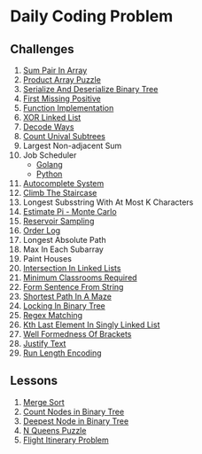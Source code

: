 # Daily Coding Problem

## Challenges

1. [Sum Pair In Array](./challenges/sum-pair-in-array.py)
2. [Product Array Puzzle](./challenges/product-array-puzzle.py)
3. [Serialize And Deserialize Binary Tree](./challenges/serialize-and-deserialize-binary-tree.py)
4. [First Missing Positive](./challenges/first-missing-positive.py)
5. [Function Implementation](./challenges/function-implementation.py)
6. [XOR Linked List](./challenges/xor-linked-list.py)
7. [Decode Ways](./challenges/decode-ways.py)
8. [Count Unival Subtrees](./challenges/count-unival-subtrees.py)
9. Largest Non-adjacent Sum
10. Job Scheduler
    * [Golang](./challenges/job-scheduler.go)
    * [Python](./challenges/job-scheduler.py)
11. [Autocomplete System](./challenges/autocomplete-system.py)
12. [Climb The Staircase](./challenges/climb-the-staircase.py)
13. Longest Subsstring With At Most K Characters
14. [Estimate Pi - Monte Carlo](./challenges/estimate-pi-monte-carlo.py)
15. [Reservoir Sampling](./challenges/reservoir-sampling.py)
16. [Order Log](./challenges/order-log.py)
17. Longest Absolute Path
18. Max In Each Subarray
19. Paint Houses
20. [Intersection In Linked Lists](./challenges/intersection-in-linked-lists.py)
21. [Minimum Classrooms Required](./challenges/minimum-classrooms-required.py)
22. [Form Sentence From String](./challenges/form-sentence-from-string.py)
23. [Shortest Path In A Maze](./challenges/shortest-path-in-a-maze.py)
24. [Locking In Binary Tree](./challenges/locking-in-binary-tree.py)
25. [Regex Matching](./challenges/regex-matching.py)
26. [Kth Last Element In Singly Linked List](./challenges/kth-last-element-in-singly-linked-list.py)
27. [Well Formedness Of Brackets](./challenges/well-formedness-of-brackets.py)
28. [Justify Text](./challenges/justify-text.py)
29. [Run Length Encoding](./challenges/run-length-encoding.py)

## Lessons

1. [Merge Sort](./lessons/merge-sort.py)
2. [Count Nodes in Binary Tree](./lessons/count-nodes-in-binary-tree.py)
3. [Deepest Node in Binary Tree](./lessons/deepest-node-in-binary-tree.py)
4. [N Queens Puzzle](./lessons/n-queens-puzzle.py)
5. [Flight Itinerary Problem](./lessons/flight-itinerary-problem.py)